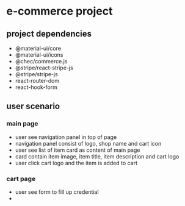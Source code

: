 # e-commerce project

## project dependencies

- @material-ui/core
- @material-ui/icons
- @chec/commerce.js
- @stripe/react-stripe-js
- @stripe/stripe-js
- react-router-dom
- react-hook-form

## user scenario

### main page

- user see navigation panel in top of page
- navigation panel consist of logo, shop name and cart icon
- user see list of item card as content of main page
- card contain item image, item title, item description and cart logo
- user click cart logo and the item is added to cart

### cart page

- user see form to fill up credential
-

